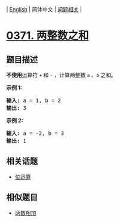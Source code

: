 
| [English](README_EN.md) | 简体中文 | [问题相关](QUESTION.md) |
# [0371. 两整数之和](https://leetcode-cn.com/problems/sum-of-two-integers/)
## 题目描述
<p><strong>不使用</strong>运算符&nbsp;<code>+</code> 和&nbsp;<code>-</code>&nbsp;​​​​​​​，计算两整数&nbsp;​​​​​​​<code>a</code>&nbsp;、<code>b</code>&nbsp;​​​​​​​之和。</p>

<p><strong>示例 1:</strong></p>

<pre><strong>输入: </strong>a = 1, b = 2
<strong>输出: </strong>3
</pre>

<p><strong>示例 2:</strong></p>

<pre><strong>输入: </strong>a = -2, b = 3
<strong>输出: </strong>1</pre>

## 相关话题
- [位运算](https://leetcode-cn.com/tag/bit-manipulation)
## 相似题目
- [两数相加](../0002/README.md)
